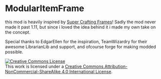 # ModularItemFrame

this mod is heavily inspired by <a href="https://minecraft.curseforge.com/projects/super-crafting-frame">Super Crafting Frames</a>! Sadly the mod never made it past 1.11, but since i loved the idea behind it i made my own take on the concept.

Special thanks to EdgarEllen for the inspiration, TeamWizardry for their awesome LibrarianLib and support, and ofcourse forge for making modded possible.

<a rel="license" href="http://creativecommons.org/licenses/by-nc-sa/4.0/"><img alt="Creative Commons License" style="border-width:0" src="https://i.creativecommons.org/l/by-nc-sa/4.0/88x31.png" /></a><br />This work is licensed under a <a rel="license" href="http://creativecommons.org/licenses/by-nc-sa/4.0/">Creative Commons Attribution-NonCommercial-ShareAlike 4.0 International License</a>.
